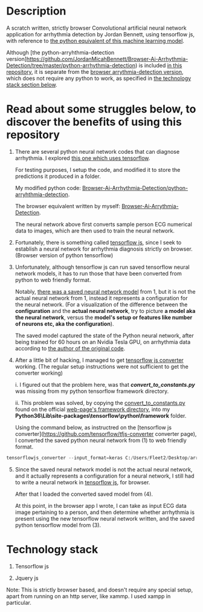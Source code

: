 Description
===
A scratch written, strictly browser Convolutional artificial neural network application for arrhythmia detection by Jordan Bennett, using tensorflow js, with reference to [the python equivalent of this machine learning model](https://github.com/JordanMicahBennett/Browser-Ai-Arrythmia-Detection/tree/master/python-arrhythmia-detection).

Although [the python-arryhthmia-detection version]https://github.com/JordanMicahBennett/Browser-Ai-Arrhythmia-Detection/tree/master/python-arrhythmia-detection) is included [in this repository](https://github.com/JordanMicahBennett/Browser-Ai-Arrhythmia-Detection), it is separate from the [browser arrythmia-detection version](https://github.com/JordanMicahBennett/Browser-Ai-Arrhythmia-Detection/tree/master/browser-arrhythmia-detection), which does not require any python to work, as specified in [the technology stack section below](https://github.com/JordanMicahBennett/Browser-Ai-Arrhythmia-Detection#technology-stack).

Read about some struggles below, to discover the benefits of using this repository
===
1. There are several python neural network codes that can diagnose arrhythmia. I explored [this one which uses tensorflow](https://github.com/daimenspace/ECG-arrhythmia-classification-using-a-2-D-convolutional-neural-network.).

    For testing purposes, I setup the code, and modified it to store the predictions it produced in a folder. 
    
    My modified python code: [Browser-Ai-Arrhythmia-Detection/python-arryhthmia-detection](https://github.com/JordanMicahBennett/Browser-Ai-Arrhythmia-Detection/tree/master/python-arrhythmia-detection).
    
    The browser equivalent written by myself: [Browser-Ai-Arrythmia-Detection](https://github.com/JordanMicahBennett/Browser-Ai-Arrhythmia-Detection/tree/master/browser-arrhythmia-detection).

    The neural network above first converts sample person ECG numerical data to images, which are then used to train the neural network.

2. Fortunately, there is something called [tensorflow js](https://github.com/tensorflow/tfjs), since I seek to establish a neural network for arrhythmia diagnosis strictly on browser. (Browser version of python tensorflow)

3. Unfortunately, although tensorflow js can run saved tensorflow neural network models, it has to run those that have been converted from python to web friendly format.

   Notably, [there was a saved neural network model](https://drive.google.com/open?id=1WaenBnWYyhiumkvfaqEcDzti4S9aEuhS) from 1, but it is not the actual neural network from 1, instead it represents a configuration for the neural network. (For a visualization of the difference between the **configuration** and the **actual neural network**, try to picture **a model aka the neural network**, versus the **model's setup or features like number of neurons etc, aka the configuration**).

   The saved model captured the state of the Python neural network, after being trained for 60 hours on an Nvidia Tesla GPU, on arrhythmia data according to [the author of the original code](https://github.com/daimenspace/ECG-arrhythmia-classification-using-a-2-D-convolutional-neural-network.).

4. After a little bit of hacking, I managed to get [tensorflow js converter](https://github.com/tensorflow/tfjs-converter) working. (The      regular setup instructions were not sufficient to get the converter working)

    i. I figured out that the problem here, was that **_convert_to_constants.py_** was missing from my python tensorflow framework directory.

   ii. This problem was solved, by copying the [convert_to_constants.py](https://github.com/tensorflow/tensorflow/blob/master/tensorflow/python/framework/convert_to_constants.py) found on the official [web-page's framework directory](https://github.com/tensorflow/tensorflow/blob/master/tensorflow/python/framework/convert_to_constants.py), into my **Python36\Lib\site-packages\tensorflow\python\framework** folder.

   Using the command below, as instructred on the [tensorflow js converter](https://github.com/tensorflow/tfjs-converter converter page), I converted the saved python neural network from (1) to web friendly format.
```python
tensorflowjs_converter --input_format=keras C:/Users/Fleet2/Desktop/arrythmia-ml/damien/saved_keras_model/ecg_model_own.hdf5 C:/Users/Fleet2/Desktop/arrythmia-ml/damien/keras_model/
```
   
5. Since the saved neural network model is not the actual neural network, and it actually represents a configuration for a neural network, I still had to write a neural network in [tensorflow js](https://github.com/tensorflow/tfjs), for browser.

   After that I loaded the converted saved model from (4).

   At this point, in the browser app I wrote, I can take as input ECG data image pertaining to a person, and then determine whether          arrhythmia is present using the new tensorflow neural network written, and the saved python tensorflow model from (3).


Technology stack
====
1. Tensorflow js

2. Jquery js

Note: This is strictly browser based, and doesn't require any special setup, apart from running on an http server, like xammp. I used xampp in particular.
